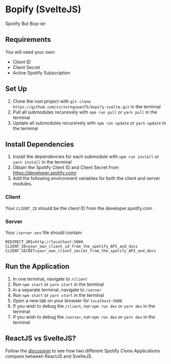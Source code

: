 # Bopify (SvelteJS)

Spotify But Bop-ier

## Requirements

You will need your own:

- Client ID
- Client Secret
- Active Spotify Subscription

## Set Up

1. Clone the root project with `git clone https://github.com/victornguyen75/bopify-svelte.git` in the terminal
2. Pull all submodules recursively with `npm run pull` or `yarn pull` in the terminal
3. Update all submodules recursively with `npm run update` or `yarn update` in the terminal

## Install Dependencies

1. Install the dependencies for each submodule with `npm run install` or `yarn install` in the terminal
2. Obtain the Spotify Client ID and Client Secret from https://developer.spotify.com/
3. Add the following environment variables for both the client and server modules.

### Client

Your `CLIENT_ID` should be the client ID from the developer.spotify.com

### Server

Your `/server.env` file should contain:

```
REDIRECT_URI=http://localhost:5000
CLIENT_ID=your_own_client_id_from_the_spotify_API_and_docs
CLIENT_SECRET=your_own_client_secret_from_the_spotify_API_and_docs
```

## Run the Application

1. In one terminal, navigate to `/client`
2. Run `npm start` or `yarn start` in the terminal
3. In a separate terminal, navigate to `/server`
4. Run `npm start` or `yarn start` in the terminal
5. Open a new tab on your browser for `localhost:5000`
6. If you wish to debug the `/client`, run `npm run dev` or `yarn dev` in the terminal
7. If you wish to debug the `/server`, run `npm run dev` or `yarn dev` in the terminal

## ReactJS vs SvelteJS?

Follow the [discussion](https://github.com/victornguyen75/bopify-svelte/discussions/1) to see how two different Spotify Clone Applications compare between ReactJS and SvelteJS.
